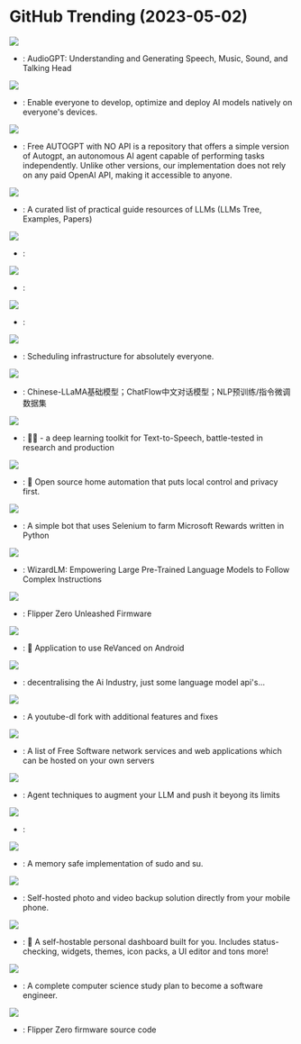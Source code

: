 # GitHub Trending (2023-05-02)

![](https://img.shields.io/badge/Python-New%201-green?style=flat-square&logo=appveyor)
- [](https://github.comundefined): AudioGPT: Understanding and Generating Speech, Music, Sound, and Talking Head

![](https://img.shields.io/badge/Python-New%201-green?style=flat-square&logo=appveyor)
- [](https://github.comundefined): Enable everyone to develop, optimize and deploy AI models natively on everyone's devices.

![](https://img.shields.io/badge/Jupyter%20Notebook-New%2041-green?style=flat-square&logo=appveyor)
- [](https://github.comundefined): Free AUTOGPT with NO API is a repository that offers a simple version of Autogpt, an autonomous AI agent capable of performing tasks independently. Unlike other versions, our implementation does not rely on any paid OpenAI API, making it accessible to anyone.

![](https://img.shields.io/badge/none-New%20335-green?style=flat-square&logo=appveyor)
- [](https://github.comundefined): A curated list of practical guide resources of LLMs (LLMs Tree, Examples, Papers)

![](https://img.shields.io/badge/Python-New%20423-green?style=flat-square&logo=appveyor)
- [](https://github.comundefined): 

![](https://img.shields.io/badge/Python-New%20246-green?style=flat-square&logo=appveyor)
- [](https://github.comundefined): 

![](https://img.shields.io/badge/TypeScript-New%2069-green?style=flat-square&logo=appveyor)
- [](https://github.comundefined): 

![](https://img.shields.io/badge/TypeScript-New%20177-green?style=flat-square&logo=appveyor)
- [](https://github.comundefined): Scheduling infrastructure for absolutely everyone.

![](https://img.shields.io/badge/Python-New%2024-green?style=flat-square&logo=appveyor)
- [](https://github.comundefined): Chinese-LLaMA基础模型；ChatFlow中文对话模型；NLP预训练/指令微调数据集

![](https://img.shields.io/badge/Python-New%2042-green?style=flat-square&logo=appveyor)
- [](https://github.comundefined): 🐸💬 - a deep learning toolkit for Text-to-Speech, battle-tested in research and production

![](https://img.shields.io/badge/Python-New%2016-green?style=flat-square&logo=appveyor)
- [](https://github.comundefined): 🏡 Open source home automation that puts local control and privacy first.

![](https://img.shields.io/badge/Python-New%202-green?style=flat-square&logo=appveyor)
- [](https://github.comundefined): A simple bot that uses Selenium to farm Microsoft Rewards written in Python

![](https://img.shields.io/badge/Python-New%20148-green?style=flat-square&logo=appveyor)
- [](https://github.comundefined): WizardLM: Empowering Large Pre-Trained Language Models to Follow Complex Instructions

![](https://img.shields.io/badge/C-New%20119-green?style=flat-square&logo=appveyor)
- [](https://github.comundefined): Flipper Zero Unleashed Firmware

![](https://img.shields.io/badge/Dart-New%2088-green?style=flat-square&logo=appveyor)
- [](https://github.comundefined): 💊 Application to use ReVanced on Android

![](https://img.shields.io/badge/Python-New%203-green?style=flat-square&logo=appveyor)
- [](https://github.comundefined): decentralising the Ai Industry, just some language model api's...

![](https://img.shields.io/badge/Python-New%2073-green?style=flat-square&logo=appveyor)
- [](https://github.comundefined): A youtube-dl fork with additional features and fixes

![](https://img.shields.io/badge/Makefile-New%20267-green?style=flat-square&logo=appveyor)
- [](https://github.comundefined): A list of Free Software network services and web applications which can be hosted on your own servers

![](https://img.shields.io/badge/Python-New%2096-green?style=flat-square&logo=appveyor)
- [](https://github.comundefined): Agent techniques to augment your LLM and push it beyong its limits

![](https://img.shields.io/badge/Python-New%2055-green?style=flat-square&logo=appveyor)
- [](https://github.comundefined): 

![](https://img.shields.io/badge/Rust-New%20340-green?style=flat-square&logo=appveyor)
- [](https://github.comundefined): A memory safe implementation of sudo and su.

![](https://img.shields.io/badge/Dart-New%2020-green?style=flat-square&logo=appveyor)
- [](https://github.comundefined): Self-hosted photo and video backup solution directly from your mobile phone.

![](https://img.shields.io/badge/Vue-New%20223-green?style=flat-square&logo=appveyor)
- [](https://github.comundefined): 🚀 A self-hostable personal dashboard built for you. Includes status-checking, widgets, themes, icon packs, a UI editor and tons more!

![](https://img.shields.io/badge/none-New%20257-green?style=flat-square&logo=appveyor)
- [](https://github.comundefined): A complete computer science study plan to become a software engineer.

![](https://img.shields.io/badge/C-New%2021-green?style=flat-square&logo=appveyor)
- [](https://github.comundefined): Flipper Zero firmware source code

